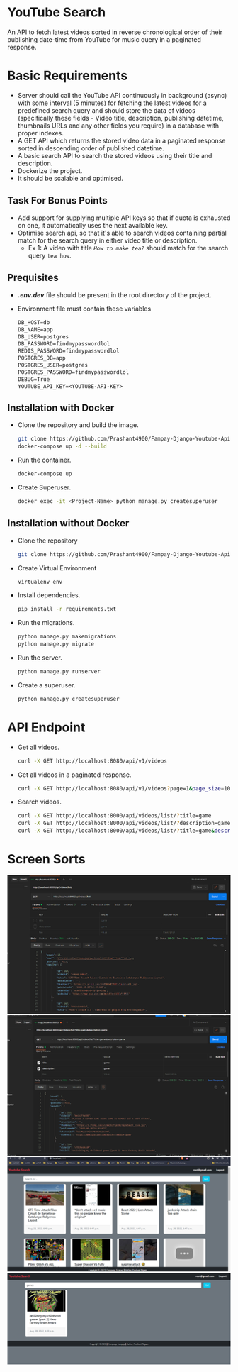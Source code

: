 # **YouTube Search**

An API to fetch latest videos sorted in reverse chronological order of their publishing date-time from YouTube for music query in a paginated response.

# Basic Requirements
  - Server should call the YouTube API continuously in background (async) with some interval (5 minutes) for fetching the latest videos for a predefined search query and should store the data of videos (specifically these fields - Video title, description, publishing datetime, thumbnails URLs and any other fields you require) in a database with proper indexes.
  - A GET API which returns the stored video data in a paginated response sorted in descending order of published datetime.
  - A basic search API to search the stored videos using their title and description.
  - Dockerize the project.
  - It should be scalable and optimised.

## Task For Bonus Points
  - Add support for supplying multiple API keys so that if quota is exhausted on one, it automatically uses the next available key.
  - Optimise search api, so that it's able to search videos containing partial match for the search query in either video title or description.
    - Ex 1: A video with title *`How to make tea?`* should match for the search query `tea how`.

## Prequisites
  - ***.env.dev*** file should be present in the root directory of the project.
  - Environment file must contain these variables

        DB_HOST=db
        DB_NAME=app
        DB_USER=postgres
        DB_PASSWORD=findmypasswordlol
        REDIS_PASSWORD=findmypasswordlol
        POSTGRES_DB=app
        POSTGRES_USER=postgres
        POSTGRES_PASSWORD=findmypasswordlol
        DEBUG=True
        YOUTUBE_API_KEY=<YOUTUBE-API-KEY>

## Installation with Docker
  - Clone the repository and build the image.

    ```bash
    git clone https://github.com/Prashant4900/Fampay-Django-Youtube-Api
    docker-compose up -d --build
    ```
      
  - Run the container.
    
    ```bash
    docker-compose up
    ```

  - Create Superuser.
    
    ```bash
    docker exec -it <Project-Name> python manage.py createsuperuser
    ```

## Installation without Docker
  - Clone the repository
    
    ```bash
    git clone https://github.com/Prashant4900/Fampay-Django-Youtube-Api
    ```
   
  - Create Virtual Environment
    
    ```bash
    virtualenv env
    ```

  - Install dependencies.
    
    ```bash
    pip install -r requirements.txt
    ```
  
  - Run the migrations.
    
    ```bash
    python manage.py makemigrations
    python manage.py migrate
    ```

  - Run the server.
    
    ```bash
    python manage.py runserver
    ```

  - Create a superuser.
    
    ```bash
    python manage.py createsuperuser
    ```

# API Endpoint
  - Get all videos.
    
    ```bash
    curl -X GET http://localhost:8080/api/v1/videos
    ```

  - Get all videos in a paginated response.
    
    ```bash
    curl -X GET http://localhost:8080/api/v1/videos?page=1&page_size=10
    ```

  - Search videos.
    
    ```bash
    curl -X GET http://localhost:8000/api/videos/list/?title=game
    curl -X GET http://localhost:8000/api/videos/list/?description=game
    curl -X GET http://localhost:8000/api/videos/list/?title=game&description=game
    ```

# Screen Sorts

![image](./assets/get-all.png)
![image](./assets/get-filter.png)
![image](./assets/homepage-1.png)
![image](./assets/homepage-2.png)
